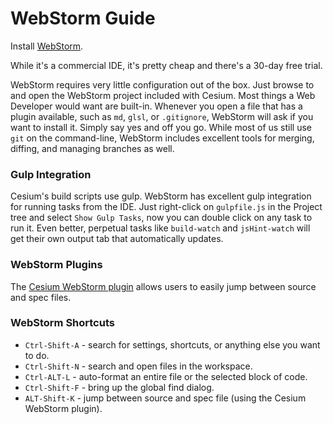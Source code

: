 # WebStorm Guide

Install [WebStorm](https://www.jetbrains.com/webstorm/).

While it's a commercial IDE, it's pretty cheap and there's a 30-day free trial.

WebStorm requires very little configuration out of the box.  Just browse to and open the WebStorm project included with Cesium.  Most things a Web Developer would want are built-in.  Whenever you open a file that has a plugin available, such as `md`, `glsl`, or `.gitignore`, WebStorm will ask if you want to install it.  Simply say yes and off you go.  While most of us still use `git` on the command-line, WebStorm includes excellent tools for merging, diffing, and managing branches as well.

### Gulp Integration

Cesium's build scripts use gulp.  WebStorm has excellent gulp integration for running tasks from the IDE.  Just right-click on `gulpfile.js` in the Project tree and select `Show Gulp Tasks`, now you can double click on any task to run it.  Even better, perpetual tasks like `build-watch` and `jsHint-watch`
will get their own output tab that automatically updates.

### WebStorm Plugins

The [Cesium WebStorm plugin](https://github.com/AnalyticalGraphicsInc/cesium-webstorm-plugin) allows users to easily jump between source and spec files.

### WebStorm Shortcuts

* `Ctrl-Shift-A` - search for settings, shortcuts, or anything else you want to do.
* `Ctrl-Shift-N` - search and open files in the workspace.
* `Ctrl-ALT-L` - auto-format an entire file or the selected block of code.
* `Ctrl-Shift-F` - bring up the global find dialog.
* `ALT-Shift-K` - jump between source and spec file (using the Cesium WebStorm plugin).
